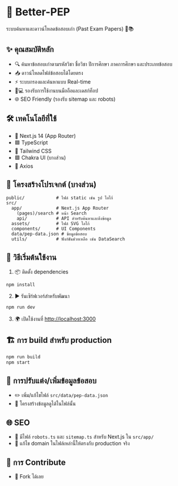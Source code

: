 # 🚀 Better-PEP

ระบบค้นหาและดาวน์โหลดข้อสอบเก่า (Past Exam Papers) 🏫📚

## ✨ คุณสมบัติหลัก
- 🔍 ค้นหาข้อสอบเก่าตามรหัสวิชา ชื่อวิชา ปีการศึกษา ภาคการศึกษา และประเภทข้อสอบ
- 📥 ดาวน์โหลดไฟล์ข้อสอบได้โดยตรง
- ⚡ ระบบกรองและค้นหาแบบ Real-time
- 📱💻 รองรับการใช้งานบนมือถือและเดสก์ท็อป
- 🌐 SEO Friendly (รองรับ sitemap และ robots)

## 🛠️ เทคโนโลยีที่ใช้
- 🧭 Next.js 14 (App Router)
- 🟦 TypeScript
- 🎨 Tailwind CSS
- 🟪 Chakra UI (บางส่วน)
- 🔗 Axios

## 📁 โครงสร้างโปรเจกต์ (บางส่วน)
```
public/            # ไฟล์ static เช่น รูป โลโก้
src/
  app/             # Next.js App Router
    (pages)/search # หน้า Search
    api/           # API สำหรับค้นหาและดึงข้อมูล
  assets/          # ไฟล์ SVG โลโก้
  components/      # UI Components
  data/pep-data.json # ข้อมูลข้อสอบ
  utils/           # ฟังก์ชันช่วยเหลือ เช่น DataSearch
```

## 🏁 วิธีเริ่มต้นใช้งาน
1. 📦 ติดตั้ง dependencies
  ```bash
  npm install
  ```
2. ▶️ รันเซิร์ฟเวอร์สำหรับพัฒนา
  ```bash
  npm run dev
  ```
3. 🌍 เปิดใช้งานที่ [http://localhost:3000](http://localhost:3000)

## 🏗️ การ build สำหรับ production
```bash
npm run build
npm start
```

## 📝 การปรับแต่ง/เพิ่มข้อมูลข้อสอบ
- ✏️ เพิ่ม/แก้ไขไฟล์ `src/data/pep-data.json`
- 📄 โครงสร้างข้อมูลดูได้ในไฟล์นั้น

## 🌐 SEO
- 🤖 มีไฟล์ `robots.ts` และ `sitemap.ts` สำหรับ Next.js ใน `src/app/`
- 📝 แก้ไข domain ในไฟล์เหล่านี้ให้ตรงกับ production จริง

## 🤝 การ Contribute
- 🍴 Fork ได้เลย